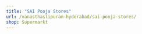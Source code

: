 ```yaml
---
title: "SAI Pooja Stores"
url: /vanasthaslipuram-hyderabad/sai-pooja-stores/
shop: Supermarkt
---
```

